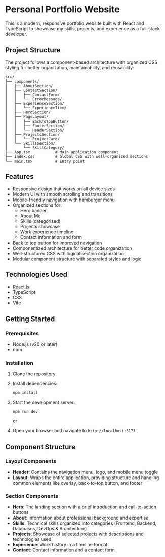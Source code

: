 # Personal Portfolio Website

This is a modern, responsive portfolio website built with React and TypeScript to showcase my skills, projects, and experience as a full-stack developer.

## Project Structure

The project follows a component-based architecture with organized CSS styling for better organization, maintainability, and reusability:

```
src/
├── components/
│   ├── AboutSection/
│   ├── ContactSection/
│   │   ├── ContactForm/
│   │   └── ErrorMessage/
│   ├── ExperienceSection/
│   │   └── ExperienceItem/
│   ├── HeroSection/
│   ├── PageLayout/
│   │   ├── BackToTopButton/
│   │   ├── FooterSection/
│   │   └── HeaderSection/
│   ├── ProjectsSection/
│   │   └── ProjectCard/
│   └── SkillsSection/
│       └── SkillCategory/
├── App.tsx           # Main application component
├── index.css         # Global CSS with well-organized sections
└── main.tsx          # Entry point
```

## Features

- Responsive design that works on all device sizes
- Modern UI with smooth scrolling and transitions
- Mobile-friendly navigation with hamburger menu
- Organized sections for:
  - Hero banner
  - About Me
  - Skills (categorized)
  - Projects showcase
  - Work experience timeline
  - Contact information and form
- Back to top button for improved navigation
- Componentized architecture for better code organization
- Well-structured CSS with logical section organization
- Modular component structure with separated styles and logic

## Technologies Used

- React.js
- TypeScript
- CSS
- Vite

## Getting Started

### Prerequisites

- Node.js (v20 or later)
- npm

### Installation

1. Clone the repository
2. Install dependencies:

   ```
   npm install
   ```

3. Start the development server:

   ```
   npm run dev
   ```

   or

4. Open your browser and navigate to `http://localhost:5173`

## Component Structure

### Layout Components

- **Header**: Contains the navigation menu, logo, and mobile menu toggle
- **Layout**: Wraps the entire application, providing structure and handling common elements like overlay, back-to-top button, and footer

### Section Components

- **Hero**: The landing section with a brief introduction and call-to-action buttons
- **About**: Information about professional background and expertise
- **Skills**: Technical skills organized into categories (Frontend, Backend, Databases, DevOps & Architecture)
- **Projects**: Showcase of selected projects with descriptions and technologies used
- **Experience**: Work history in a timeline format
- **Contact**: Contact information and a contact form
